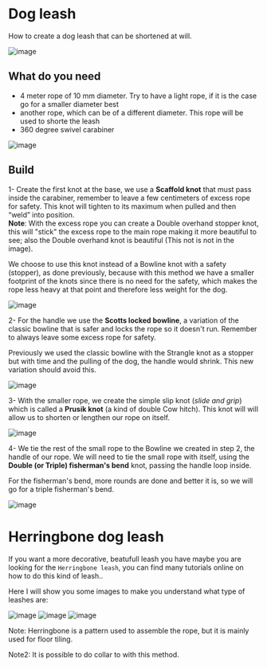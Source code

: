 # Dog leash
How to create a dog leash that can be shortened at will.

![image](imgs/00_leash.jpg)

## What do you need
- 4 meter rope of 10 mm diameter. Try to have a light rope, if it is the case go for
  a smaller diameter
  best
- another rope, which can be of a different diameter. This rope will be used to
  shorte the leash
- 360 degree swivel carabiner

![image](imgs/0_required.jpg)

## Build
1- Create the first knot at the base, we use a **Scaffold knot** that must
pass inside the carabiner, remember to leave a few centimeters
of excess rope for safety.
This knot will tighten to its maximum when pulled and then “weld” into
position.\
**Note**: With the excess rope you can create a Double overhand stopper knot, this
will "stick" the excess rope to the main rope making it more beautiful to see;
also the Double overhand knot is beautiful (This not is not in the image).


We choose to use this knot instead of a Bowline knot with a safety (stopper), as done
previously, because with this method we have a smaller footprint of the
knots since there is no need for the safety, which makes the rope less heavy
at that point and therefore less weight for the dog.

![image](imgs/1_scaffold_carabiner.jpg)

2- For the handle we use the **Scotts locked bowline**, a variation of the
classic bowline that is safer and locks the rope so it doesn't run.
Remember to always leave some excess rope for safety.

Previously we used the classic bowline with the Strangle knot as a
stopper but with time and the pulling of the dog, the handle would shrink. This
new variation should avoid this.


![image](imgs/2_scotts_locked_bowline.jpg)

3- With the smaller rope, we create the simple slip knot (_slide and grip_)
which is called a **Prusik knot** (a kind of double Cow hitch). This knot will
will allow us to shorten or lengthen our rope on itself.

![image](imgs/3_prusik_knot_slide_and_grip.jpg)

4- We tie the rest of the small rope to the Bowline we created in step 2,
the handle of our rope. We will need to tie the small rope with itself,
using the **Double (or Triple) fisherman's bend** knot, passing the handle loop
inside.

For the fisherman's bend, more rounds are done and better it is, so we will go
for a triple fisherman's bend.

![image](imgs/4_double_fishermans_bend.jpg)


# Herringbone dog leash
If you want a more decorative, beatufull leash you have maybe you are looking
for the `Herringbone leash`, you can find many tutorials online on how to do
this kind of leash..

Here I will show you some images to make you understand what type of leashes
are:

![image](imgs/herringbone_leash1.png)
![image](imgs/herringbone_leash2.jpg)
![image](imgs/herringbone_leash3.png)


Note: Herringbone is a pattern used to assemble the rope, but it is mainly used
for floor tiling.

Note2: It is possible to do collar to with this method.
